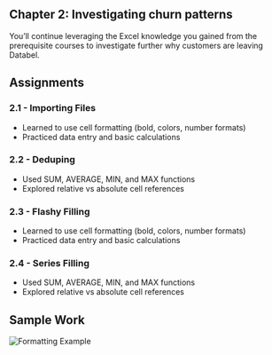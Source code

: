## Chapter 2: Investigating churn patterns
You’ll continue leveraging the Excel knowledge you gained from the prerequisite courses to investigate further why customers are leaving Databel.

## Assignments
### 2.1 - Importing Files
- Learned to use cell formatting (bold, colors, number formats)
- Practiced data entry and basic calculations

### 2.2 - Deduping
- Used SUM, AVERAGE, MIN, and MAX functions
- Explored relative vs absolute cell references

### 2.3 - Flashy Filling
- Learned to use cell formatting (bold, colors, number formats)
- Practiced data entry and basic calculations

### 2.4 - Series Filling
- Used SUM, AVERAGE, MIN, and MAX functions
- Explored relative vs absolute cell references

## Sample Work
![Formatting Example](./screenshots/formatting_example.png)
